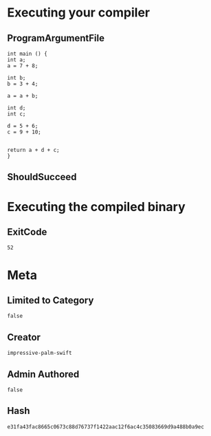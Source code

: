 # Executing your compiler

## ProgramArgumentFile

```
int main () {
int a;
a = 7 + 8;

int b;
b = 3 + 4;

a = a + b;

int d;
int c;

d = 5 + 6;
c = 9 + 10;


return a + d + c;
}
```

## ShouldSucceed

# Executing the compiled binary

## ExitCode

```
52
```

# Meta

## Limited to Category

```
false
```

## Creator

```
impressive-palm-swift
```

## Admin Authored

```
false
```

## Hash

```
e31fa43fac8665c0673c88d76737f1422aac12f6ac4c35083669d9a488b0a9ec
```

